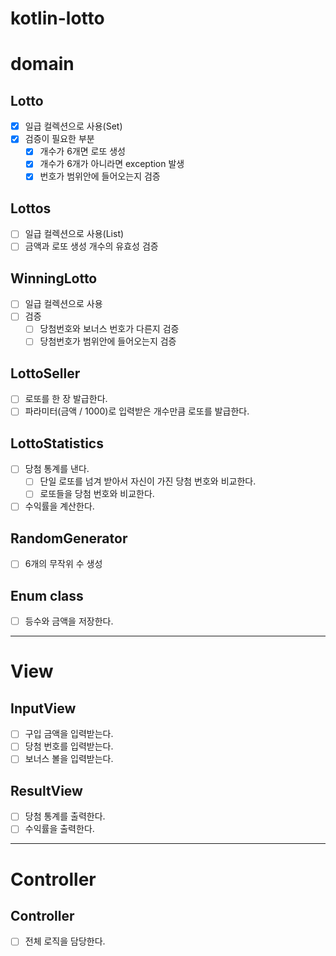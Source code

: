 # kotlin-lotto

# domain
## Lotto
- [X] 일급 컬렉션으로 사용(Set)  
- [X] 검증이 필요한 부분  
    - [X] 개수가 6개면 로또 생성
    - [X] 개수가 6개가 아니라면 exception 발생
    - [X] 번호가 범위안에 들어오는지 검증  

## Lottos 
- [ ] 일급 컬렉션으로 사용(List)  
- [ ] 금액과 로또 생성 개수의 유효성 검증  
 
## WinningLotto
- [ ] 일급 컬렉션으로 사용
- [ ] 검증
  - [ ] 당첨번호와 보너스 번호가 다른지 검증
  - [ ] 당첨번호가 범위안에 들어오는지 검증

## LottoSeller
- [ ] 로또를 한 장 발급한다.  
- [ ] 파라미터(금액 / 1000)로 입력받은 개수만큼 로또를 발급한다.  

## LottoStatistics
- [ ] 당첨 통계를 낸다.  
    - [ ] 단일 로또를 넘겨 받아서 자신이 가진 당첨 번호와 비교한다.  
  - [ ] 로또들을 당첨 번호와 비교한다.  
- [ ] 수익률을 계산한다.  

## RandomGenerator
- [ ] 6개의 무작위 수 생성

## Enum class
- [ ] 등수와 금액을 저장한다.

---

# View
## InputView
- [ ] 구입 금액을 입력받는다.  
- [ ] 당첨 번호를 입력받는다.  
- [ ] 보너스 볼을 입력받는다.  

## ResultView
- [ ] 당첨 통계를 출력한다.  
- [ ] 수익률을 출력한다.  

---

# Controller
## Controller
- [ ] 전체 로직을 담당한다.  
